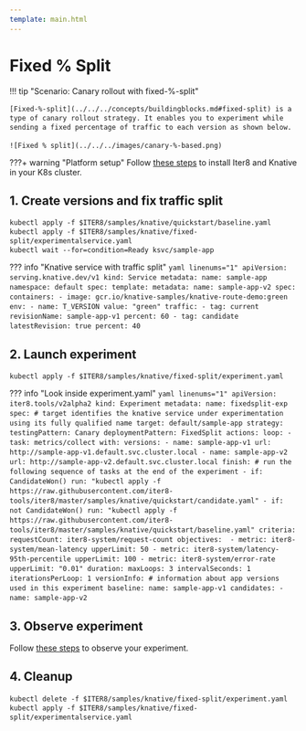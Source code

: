 ```yaml
---
template: main.html
---
```


# Fixed % Split

!!! tip "Scenario: Canary rollout with fixed-%-split"

    [Fixed-%-split](../../../concepts/buildingblocks.md#fixed-split) is a type of canary rollout strategy. It enables you to experiment while sending a fixed percentage of traffic to each version as shown below.

    ![Fixed % split](../../../images/canary-%-based.png)
    
???+ warning "Platform setup"
    Follow [these steps](../setup-for-tutorials.md) to install Iter8 and Knative in your K8s cluster.

## 1. Create versions and fix traffic split
```shell
kubectl apply -f $ITER8/samples/knative/quickstart/baseline.yaml
kubectl apply -f $ITER8/samples/knative/fixed-split/experimentalservice.yaml
kubectl wait --for=condition=Ready ksvc/sample-app
```

??? info "Knative service with traffic split"
    ```yaml linenums="1"
    apiVersion: serving.knative.dev/v1
    kind: Service
    metadata:
      name: sample-app
      namespace: default
    spec:
      template:
        metadata:
          name: sample-app-v2
        spec:
          containers:
          - image: gcr.io/knative-samples/knative-route-demo:green 
            env:
            - name: T_VERSION
              value: "green"
      traffic:
      - tag: current
        revisionName: sample-app-v1
        percent: 60
      - tag: candidate
        latestRevision: true
        percent: 40
    ```

## 2. Launch experiment
```shell
kubectl apply -f $ITER8/samples/knative/fixed-split/experiment.yaml
```

??? info "Look inside experiment.yaml"
    ```yaml linenums="1"
    apiVersion: iter8.tools/v2alpha2
    kind: Experiment
    metadata:
      name: fixedsplit-exp
    spec:
      # target identifies the knative service under experimentation using its fully qualified name
      target: default/sample-app
      strategy:
        testingPattern: Canary
        deploymentPattern: FixedSplit
        actions:
          loop:
          - task: metrics/collect
            with:
              versions:
              - name: sample-app-v1
                url: http://sample-app-v1.default.svc.cluster.local
              - name: sample-app-v2
                url: http://sample-app-v2.default.svc.cluster.local
          finish: # run the following sequence of tasks at the end of the experiment
          - if: CandidateWon()
            run: "kubectl apply -f https://raw.githubusercontent.com/iter8-tools/iter8/master/samples/knative/quickstart/candidate.yaml"
          - if: not CandidateWon()
            run: "kubectl apply -f https://raw.githubusercontent.com/iter8-tools/iter8/master/samples/knative/quickstart/baseline.yaml"
      criteria:
        requestCount: iter8-system/request-count
        objectives: 
        - metric: iter8-system/mean-latency
          upperLimit: 50
        - metric: iter8-system/latency-95th-percentile
          upperLimit: 100
        - metric: iter8-system/error-rate
          upperLimit: "0.01"
      duration:
        maxLoops: 3
        intervalSeconds: 1
        iterationsPerLoop: 1
      versionInfo:
        # information about app versions used in this experiment
        baseline:
          name: sample-app-v1
        candidates:
        - name: sample-app-v2
    ```

## 3. Observe experiment
Follow [these steps](../../../getting-started/first-experiment.md#3-observe-experiment) to observe your experiment.

## 4. Cleanup
```shell
kubectl delete -f $ITER8/samples/knative/fixed-split/experiment.yaml
kubectl apply -f $ITER8/samples/knative/fixed-split/experimentalservice.yaml
```

